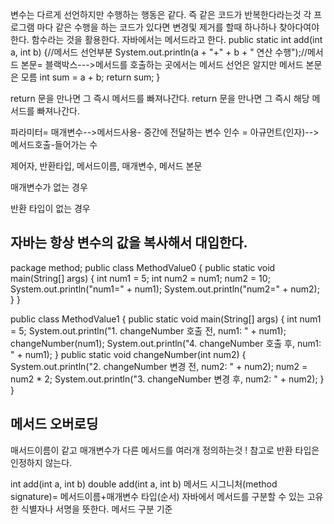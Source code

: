 변수는 다르게 선언하지만 수행하는 행동은 같다. 
즉 같은 코드가 반복한다라는것 각 프로그램 마다 같은 수행을 하는 코드가 있다면 변경및 제거를 할때 하나하나 찾아다여야한다. 
함수라는 것을 활용한다.
자바에서는 메서드라고 한다.
public static int add(int a, int b) {//메서드 선언부분
 System.out.println(a + "+" + b + " 연산 수행");//메서드 본문= 블랙박스--->메서드를 호출하는 곳에서는 메서드 선언은 알지만 메서드 본문은 모름
 int sum = a + b;
 return sum;
}

return 문을 만나면 그 즉시 메서드를 빠져나간다.
return 문을 만나면 그 즉시 해당 메서드를 빠져나간다.

파라미터= 매개변수-->메서드사용- 중간에 전달하는 변수
인수 = 아규먼트(인자)-->메서드호출-들어가는 수


제어자, 반환타입, 메서드이름, 매개변수, 메서드 본문

매개변수가 없는 경우

반환 타입이 없는 경우


## **자바는 항상 변수의 값을 복사해서 대입한다.**
package method;
public class MethodValue0 {
 public static void main(String[] args) {
 int num1 = 5;
 int num2 = num1;
 num2 = 10;
 System.out.println("num1=" + num1);
 System.out.println("num2=" + num2);
 }
}



public class MethodValue1 {
 public static void main(String[] args) {
 int num1 = 5;
 System.out.println("1. changeNumber 호출 전, num1: " + num1);
 changeNumber(num1);
 System.out.println("4. changeNumber 호출 후, num1: " + num1);
 }
 public static void changeNumber(int num2) {
 System.out.println("2. changeNumber 변경 전, num2: " + num2);
 num2 = num2 * 2;
 System.out.println("3. changeNumber 변경 후, num2: " + num2);
 }
}

## 메서드 오버로딩

매서드이름이 같고 매개변수가 다른 메서드를 여러개 정의하는것 !
참고로 반환 타입은 인정하지 않는다.

int add(int a, int b)
double add(int a, int b)
메서드 시그니처(method signature)= 메서드이름+매개변수 타입(순서)
자바에서 메서드를 구분할 수 있는 고유한 식별자나 서명을 뜻한다.  메서드 구분 기준
